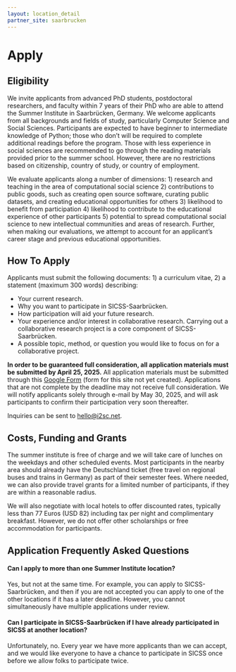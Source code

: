 ```yaml
---
layout: location_detail
partner_site: saarbrucken
---
```


[//]: # (Update the following info to match your location!)

# Apply

## Eligibility

We invite applicants from advanced PhD students, postdoctoral researchers, and faculty within 7 years of their PhD who are able to attend the Summer Institute in Saarbrücken, Germany. We welcome applicants from all backgrounds and fields of study, particularly Computer Science and Social Sciences. Participants are expected to have beginner to intermediate knowledge of Python; those who don’t will be required to complete additional readings before the program. Those with less experience in social sciences are recommended to go through the reading materials provided prior to the summer school. However, there are no restrictions based on citizenship, country of study, or country of employment. 

We evaluate applicants along a number of dimensions: 1) research and teaching in the area of computational social science 2) contributions to public goods, such as creating open source software, curating public datasets, and creating educational opportunities for others 3) likelihood to benefit from participation 4) likelihood to contribute to the educational experience of other participants 5) potential to spread computational social science to new intellectual communities and areas of research. Further, when making our evaluations, we attempt to account for an applicant’s career stage and previous educational opportunities.

## How To Apply

Applicants must submit the following documents: 1) a curriculum vitae, 2) a statement (maximum 300 words) describing: 

- Your current research.
- Why you want to participate in SICSS-Saarbrücken.
- How participation will aid your future research.
- Your experience and/or interest in collaborative research. Carrying out a collaborative research project is a core component of SICSS-Saarbrücken.
- A possible topic, method, or question you would like to focus on for a collaborative project.

**In order to be guaranteed full consideration, all application materials must be submitted by April 25, 2025.** All application materials must be submitted through this [Google Form](https://www.google.com) (form for this site not yet created). Applications that are not complete by the deadline may not receive full consideration. We will notify applicants solely through e-mail by May 30, 2025, and will ask participants to confirm their participation very soon thereafter.

Inquiries can be sent to hello@i2sc.net.

## Costs, Funding and Grants

The summer institute is free of charge and we will take care of lunches on the weekdays and other scheduled events. Most participants in the nearby area should already have the Deutschland ticket (free travel on regional buses and trains in Germany) as part of their semester fees. Where needed, we can also provide travel grants for a limited number of participants, if they are within a reasonable radius.  

We will also negotiate with local hotels to offer discounted rates, typically less than 77 Euros (USD 82) including tax per night and complimentary breakfast. However, we do not offer other scholarships or free accommodation for participants.

## Application Frequently Asked Questions

#### Can I apply to more than one Summer Institute location?

Yes, but not at the same time. For example, you can apply to SICSS-Saarbrücken, and then if you are not accepted you can apply to one of the other locations if it has a later deadline. However, you cannot simultaneously have multiple applications under review.

#### Can I participate in SICSS-Saarbrücken if I have already participated in SICSS at another location?

Unfortunately, no. Every year we have more applicants than we can accept, and we would like everyone to have a chance to participate in SICSS once before we allow folks to participate twice.
